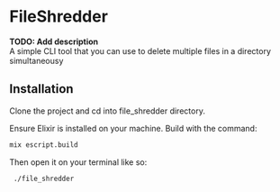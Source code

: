# FileShredder

**TODO: Add description**
<br/>
A simple CLI tool that you can use to delete multiple files in a directory simultaneousy


## Installation
Clone the project and cd into file_shredder directory.

Ensure Elixir is installed on your machine. Build with the command: 
```bash
mix escript.build
```
Then open it on your terminal like so:
```bash
 ./file_shredder 
```
<!-- If [available in Hex](https://hex.pm/docs/publish), the package can be installed
by adding `file_shredder` to your list of dependencies in `mix.exs`:

```elixir
def deps do
  [
    {:file_shredder, "~> 0.1.0"}
  ]
end
``` -->

